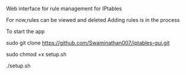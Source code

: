 Web interface for rule management for IPtables

For now,rules can be viewed and deleted
Adding rules is in the process

To start the app

sudo git clone https://github.com/Swaminathan007/iptables-gui.git


sudo chmod +x setup.sh

./setup.sh